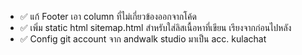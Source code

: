 - ✅ แก้ Footer เอา column ที่ไม่เกี่ยวข้องออกจากโค้ด
- ✅ เพิ่ม static html sitemap.html สำหรับใส่ลิสเนื้อหาที่เขียน เรียงจากก่อนไปหลัง
- ✅ Config git account จาก andwalk studio มาเป็น acc. kulachat 

